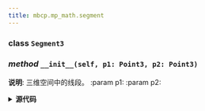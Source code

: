 ```yaml
---
title: mbcp.mp_math.segment
---
```

### **class** `Segment3`
### *method* `__init__(self, p1: Point3, p2: Point3)`



**说明**: 三维空间中的线段。
:param p1:
:param p2:


<details>
<summary> <b>源代码</b> </summary>

```python
def __init__(self, p1: 'Point3', p2: 'Point3'):
    """
        三维空间中的线段。
        :param p1:
        :param p2:
        """
    self.p1 = p1
    self.p2 = p2
    '方向向量'
    self.direction = self.p2 - self.p1
    '长度'
    self.length = self.direction.length
    '中心点'
    self.midpoint = Point3((self.p1.x + self.p2.x) / 2, (self.p1.y + self.p2.y) / 2, (self.p1.z + self.p2.z) / 2)
```
</details>

